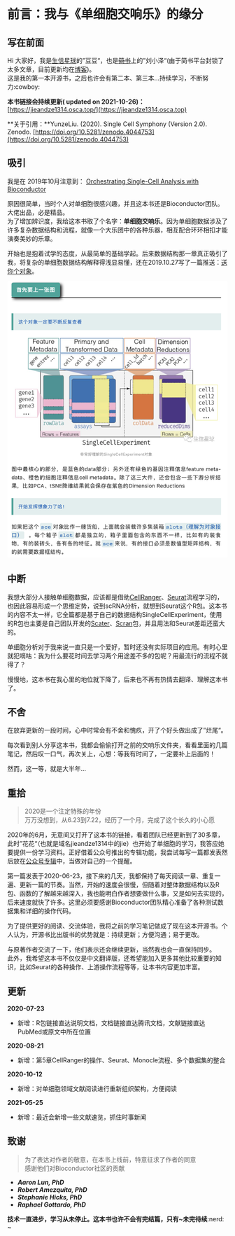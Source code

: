 # 前言：我与《单细胞交响乐》的缘分

## 写在前面

Hi 大家好，我是[生信星球](https://jieandze1314-1255603621.cos.ap-guangzhou.myqcloud.com/blog/2020-05-09-035101.png)的”豆豆“，也是[~~简书~~](https://www.jianshu.com/u/d7b77c171c15)上的”刘小泽“(由于简书平台封锁了太多文章，目前更新均在[博客](https://www.jieandze1314.com))。\
这是我的第一本开源书，之后也许会有第二本、第三本...持续学习，不断努力:cowboy:&#x20;

**本书链接会持续更新( updated on 2021-10-26)：**[https://jieandze1314.osca.top/](https://jieandze1314.osca.top)

**关于引用：**YunzeLiu. (2020). Single Cell Symphony (Version 2.0). Zenodo. [https://doi.org/10.5281/zenodo.4044753](https://doi.org/10.5281/zenodo.4044753)

## 吸引

我是在 2019年10月注意到： [Orchestrating Single-Cell Analysis with Bioconductor](https://osca.bioconductor.org)

原因很简单，当时个人对单细胞很感兴趣，并且这本书还是Bioconductor团队。大佬出品，必是精品。\
为了增加辨识度，我给这本书取了个名字：**单细胞交响乐**。因为单细胞数据涉及了许多复杂数据结构和流程，就像一个大乐团中的各种乐器，相互配合环环相扣才能演奏美妙的乐章。

开始也是抱着试学的态度，从最简单的基础学起。后来数据结构那一章真正吸引了我，将复杂的单细胞数据结构解释得浅显易懂，还在2019.10.27写了一篇推送：[送你个对象](https://mp.weixin.qq.com/s/-zvslOg39KGodaxJcQJYaQ)。

![](<.gitbook/assets/image (1).png>)

## 中断

我想大部分人接触单细胞数据，应该都是借助[CellRanger](https://support.10xgenomics.com/single-cell-gene-expression/software/pipelines/latest/what-is-cell-ranger)、[Seurat](https://satijalab.org/seurat/)流程学习的，也因此容易形成一个思维定势，说到scRNA分析，就想到Seurat这个R包。这本书的内容不太一样，它全篇都是基于自己的数据结构SingleCellExperiment，使用的R包也主要是自己团队开发的[Scater](http://bioconductor.org/packages/release/bioc/vignettes/scater/inst/doc/overview.html)、[Scran](https://bioconductor.org/packages/release/bioc/vignettes/scran/inst/doc/scran.html)包，并且用法和Seurat差距还蛮大的。

单细胞分析对于我来说一直只是一个爱好，暂时还没有实际项目的应用。有时心里就犯嘀咕：我为什么要花时间去学习两个用途差不多的包呢？用最流行的流程不就得了？

慢慢地，这本书在我心里的地位就下降了，后来也不再有热情去翻译、理解这本书了。

## 不舍

在放弃更新的一段时间，心中时常会有不舍和愧疚，开了个好头做出成了”烂尾“。

每次看到别人分享这本书，我都会偷偷打开之前的交响乐文件夹，看看里面的几篇笔记，然后叹一口气，再次关上，心想：等我有时间了，一定要补上后面的！

然而，这一等，就是大半年...

## 重拾

> 2020是一个注定特殊的年份\
> 万万没想到，从6.23到7.22，经历了一个月，完成了这个长久的小心愿

2020年的6月，无意间又打开了这本书的链接，看着团队已经更新到了30多章，此时”花花“（也就是域名jieandze1314中的jie）也开始了单细胞的学习，我答应她要提供一份学习资料。正好借着公众号推出的专辑功能，我尝试每写一篇都发表然后放在[公众号专辑](https://mp.weixin.qq.com/mp/appmsgalbum?action=getalbum&\_\_biz=MzU4NjU4ODQ2MQ==\&scene=1\&album\_id=1402375646780817409#wechat\_redirect)中，当做对自己的一个提醒。

第一篇发表于2020-06-23，接下来的几天，我都保持了每天阅读一章、重复一遍、更新一篇的节奏。当然，开始的速度会很慢，但随着对整体数据结构以及R包、函数的了解越来越深入，我也能明白作者想要做什么事，又是如何去实现的，后来速度就快了许多。这里必须要感谢Bioconductor团队精心准备了各种测试数据集和详细的操作代码。

为了提供更好的阅读、交流体验，我将之前的学习笔记做成了现在这本开源书。个人认为，开源书比出版书的优势就是：持续更新；方便沟通；易于更改。

与原著作者交流了一下，他们表示还会继续更新，当然我也会一直保持同步。\
此外，我希望这本书不仅仅是中文翻译版，还希望能加入更多其他比较重要的知识，比如Seurat的各种操作、上游操作流程等等，让本书内容更加丰富。

## 更新

**2020-07-23**

* 新增：R包链接直达说明文档，文档链接直达腾讯文档，文献链接直达PubMed或原文中所在位置

**2020-08-21**

* 新增：第5章CellRanger的操作、Seurat、Monocle流程、多个数据集的整合

**2020-10-12**

* 新增：对单细胞领域文献阅读进行重新组织架构，方便阅读

**2021-05-25**

* 新增：最近会新增一些文献速览，抓住时事新闻

## 致谢

> 为了表达对作者的敬意，在本书上线前，特意征求了作者的同意\
> 感谢他们对Bioconductor社区的贡献

* _**Aaron Lun, PhD**_
* _**Robert Amezquita, PhD**_
* _**Stephanie Hicks, PhD**_
* _**Raphael Gottardo, PhD**_

**技术一直进步，学习从未停止。这本书也许不会有完结篇，只有\~未完待续**:nerd: \~

